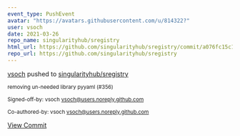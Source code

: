 ```yaml
---
event_type: PushEvent
avatar: "https://avatars.githubusercontent.com/u/814322?"
user: vsoch
date: 2021-03-26
repo_name: singularityhub/sregistry
html_url: https://github.com/singularityhub/sregistry/commit/a076fc15c1322fa2e145067c38825c8575168b56
repo_url: https://github.com/singularityhub/sregistry
---
```


<a href='https://github.com/vsoch' target='_blank'>vsoch</a> pushed to <a href='https://github.com/singularityhub/sregistry' target='_blank'>singularityhub/sregistry</a>

<small>removing un-needed library pyyaml (#356)

Signed-off-by: vsoch <vsoch@users.noreply.github.com>

Co-authored-by: vsoch <vsoch@users.noreply.github.com></small>

<a href='https://github.com/singularityhub/sregistry/commit/a076fc15c1322fa2e145067c38825c8575168b56' target='_blank'>View Commit</a>